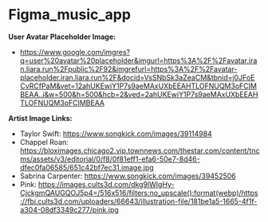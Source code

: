 # Figma_music_app


**User Avatar Placeholder Image:**
- https://www.google.com/imgres?q=user%20avatar%20placeholder&imgurl=https%3A%2F%2Favatar.iran.liara.run%2Fpublic%2F92&imgrefurl=https%3A%2F%2Favatar-placeholder.iran.liara.run%2F&docid=VsSNbSk3aZeaCM&tbnid=j0JFoECvRCfPaM&vet=12ahUKEwiY1P7s9aeMAxUXbEEAHTLOFNUQM3oFCIMBEAA..i&w=500&h=500&hcb=2&ved=2ahUKEwiY1P7s9aeMAxUXbEEAHTLOFNUQM3oFCIMBEAA


**Artist Image Links:**
- Taylor Swift: https://www.songkick.com/images/39114984
- Chappel Roan: https://bloximages.chicago2.vip.townnews.com/thestar.com/content/tncms/assets/v3/editorial/0/f8/0f81eff1-efa6-50e7-8d46-dfec0fa06585/651c42bf7ec31.image.jpg
- Sabrina Carpenter: https://www.songkick.com/images/39452506
- Pink: https://images.cults3d.com/dkg9lWIgHy-CjckgmQAUGQOJ5p4=/516x516/filters:no_upscale():format(webp)/https://fbi.cults3d.com/uploaders/66643/illustration-file/181be1a5-1665-4f1f-a304-08df3349c277/pink.jpg
